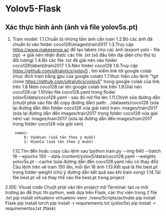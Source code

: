 # Yolov5-Flask
Xác thực hình ảnh (ảnh và file yolov5s.pt)
-------------------------------------------------

1. Train model:
	1.1.Chuẩn bị những tấm ảnh cần train
	1.2.Bỏ các ảnh đã chuẩn bị vào folder coco128\images\train2017
	1.3.Truy cập https://www.makesense.ai/ để tạo labels cho các ảnh (export yolo - file zip) -> giải nén nhận được các file .txt (số đầu tiên đại diện cho thứ tự đối tượng)
	1.4.Bỏ các file .txt đã giải nén vào folder coco128\labels\train2017
	1.5.Nén folder coco128
	1.6.Truy cập https://github.com/ultralytics/yolov5 , tìm kiếm link tới google colab (mục đích train bằng gpu của google colab)
	1.7.thực hiện câu lệnh "!git clone https://github.com/ultralytics/yolov5" trong google colab của link trên
	1.8.Ném coco128.rar lên google colab link trên
	1.9.Giải nén coco128.rar 
	1.10Vào file coco128.yaml trong floder yolov5/data/coco128.yaml - sau đó mở file lên
	1.11.Chỉnh sửa đường dẫn (chuột phải vào file để copy đường dẫn)
		path: ../datasets/coco128 (sửa lại đường dẫn đến folder coco128 vừa giải nén)
		train: images/train2017  (sửa lại đường dẫn đến images/train2017 trong folder coco128 vừa giải nén)
		val: images/train2017 	(sửa lại đường dẫn đến images/train2017 trong folder coco128 vừa giải nén)
		
		names:
  			0: VanHien (sửa tên theo ý muốn)
  			1: HienCa (sửa tên theo ý muốn)
	1.12.Tìm đến hoặc copy câu lệnh sau !python train.py --img 640 --batch 16 --epochs 150 --data /content/yolov5/data/coco128.yaml --weights yolov5s.pt --cache (sửa đường dẫn đến coco128.yaml nếu có thay đổi)
		Câu lệnh trên sẽ train 150 lần, mỗi lần 16 ảnh 
	1.13.Kết quả là file best.pt trong folder weight (chú ý đường dẫn kết quả sau khi train xong)
	1.14.Tải file best.pt về và thay thế vào file best.pt trong project
		
2.IDE: Visual code
Chuột phải vào tên project mở Terminal: tạo ra môi trường ảo để thực thi python, web dựa trên Flask, các thư viện trong 2 file .txt
	pip install virtualenv
	virtualenv venv
	./venv/Scripts/activate
	pip install Flask
	pip install torch
	pip install -r requirements.txt (yolov5s)
	pip install -r requirementss.txt (flask)
